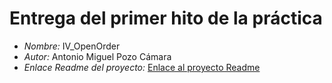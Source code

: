 # Entrega del primer hito de la práctica
- *Nombre:* IV_OpenOrder
- *Autor:* Antonio Miguel Pozo Cámara
- *Enlace Readme del proyecto:* [Enlace al proyecto Readme](https://github.com/ignaciorecuerda/IV_OpenOrder/blob/master/README.md)
